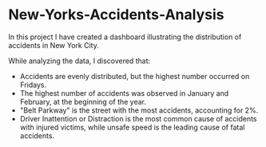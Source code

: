 # New-Yorks-Accidents-Analysis

In this project I have created a dashboard illustrating the distribution of accidents in New York City.

While analyzing the data, I discovered that:
- Accidents are evenly distributed, but the highest number occurred on Fridays.
- The highest number of accidents was observed in January and February, at the beginning of the year.
- "Belt Parkway" is the street with the most accidents, accounting for 2%.
- Driver Inattention or Distraction is the most common cause of accidents with injured victims, while unsafe speed is the leading cause of fatal accidents.
